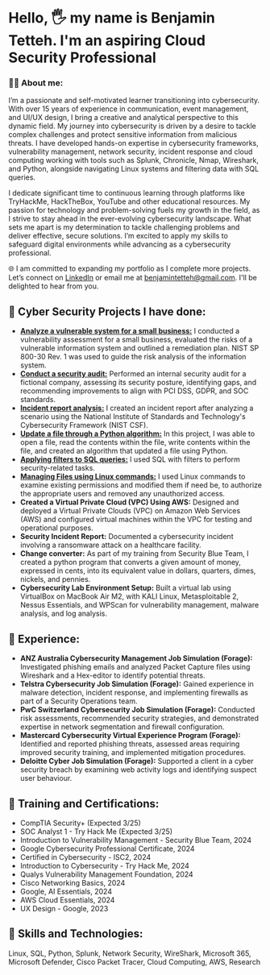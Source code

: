 # Hello, 🖐️ my name is Benjamin Tetteh. I'm an aspiring Cloud Security Professional

### 👨‍💻 About me:
I’m a passionate and self-motivated learner transitioning into cybersecurity. 
With over 15 years of experience in communication, event management, and UI/UX design, 
I bring a creative and analytical perspective to this dynamic field. My journey into cybersecurity is driven by 
a desire to tackle complex challenges and protect sensitive information from malicious threats. 
I have developed hands-on expertise in cybersecurity frameworks, vulnerability management, network security, incident response and cloud computing working with tools such as Splunk, Chronicle, Nmap, Wireshark, and Python, alongside navigating Linux systems and filtering data with SQL queries.

I dedicate significant time to continuous learning through platforms like TryHackMe, HackTheBox, YouTube and other educational resources. 
My passion for technology and problem-solving fuels my growth in the field, as I strive to stay ahead in the ever-evolving cybersecurity landscape. What sets me apart is my determination to tackle challenging problems and deliver effective, secure solutions. I’m excited to apply my skills to safeguard digital environments while advancing as a cybersecurity professional.

🌐 I am committed to expanding my portfolio as I complete more projects. 
Let’s connect on [LinkedIn](https://www.linkedin.com/in/benjamintetteh/) or email me at benjamintetteh@gmail.com. 
I'll be delighted to hear from you.


## 🔐 Cyber Security Projects I have done:
* **[Analyze a vulnerable system for a small business:](https://github.com/BenjaminTetteh/Cybersecurity-Portfolio/blob/main/Analyze%20a%20vulnerable%20system%20for%20a%20small%20business.pdf)** I conducted a vulnerability assessment for a small business, evaluated the risks of a vulnerable information system and outlined a remediation plan. NIST SP 800-30 Rev. 1 was used to guide the risk analysis of the information system.
* **[Conduct a security audit:](https://github.com/BenjaminTetteh/Cybersecurity-Portfolio/blob/main/Conduct%20a%20security%20audit.pdf)** Performed an internal security audit for a fictional company, assessing its security posture, identifying gaps, and recommending improvements to align with PCI DSS, GDPR, and SOC standards.
* **[Incident report analysis:](https://github.com/BenjaminTetteh/Cybersecurity-Portfolio/blob/main/Incident%20report%20analysis.pdf)** I created an incident report after analyzing a scenario using the National Institute of Standards and Technology's Cybersecurity Framework (NIST CSF). 
* **[Update a file through a Python algorithm:](https://github.com/BenjaminTetteh/Cybersecurity-Portfolio/blob/main/Update%20a%20file%20through%20a%20Python%20algorithm.pdf)** In this project, I was able to open a file, read the contents within the file, write contents within the file, and created an algorithm that updated a file using Python. 
* **[Applying filters to SQL queries:](https://github.com/BenjaminTetteh/Cybersecurity-Portfolio/blob/main/Apply%20filters%20to%20SQL%20queries.pdf)** I used SQL with filters to perform security-related tasks.
* **[Managing Files using Linux commands:](https://github.com/BenjaminTetteh/Cybersecurity-Portfolio/blob/main/File%20permissions%20in%20Linux.pdf)** I used Linux commands to examine existing permissions and modified them if need be, to authorize the appropriate users and removed any unauthorized access.
* **Created a Virtual Private Cloud (VPC) Using AWS:** Designed and deployed a Virtual Private Clouds (VPC) on Amazon Web Services (AWS) and configured virtual machines within the VPC for testing and operational purposes.
* **Security Incident Report:** Documented a cybersecurity incident involving a ransomware attack on a healthcare facility.
* **Change converter:** As part of my training from Security Blue Team, I created a python program that converts a given amount of money, expressed in cents, into its equivalent value in dollars, quarters, dimes, nickels, and pennies. 
* **Cybersecurity Lab Environment Setup:** Built a virtual lab using VirtualBox on MacBook Air M2, with KALI Linux, Metasploitable 2, Nessus Essentials, and WPScan for vulnerability management, malware analysis, and log analysis.

## 🔐 Experience:
* **ANZ Australia Cybersecurity Management Job Simulation (Forage):** Investigated phishing emails and analyzed Packet Capture files using Wireshark and a Hex-editor to identify potential threats.
* **Telstra Cybersecurity Job Simulation (Forage):** Gained experience in malware detection, incident response, and implementing firewalls as part of a Security Operations team.
* **PwC Switzerland Cybersecurity Job Simulation (Forage):** Conducted risk assessments, recommended security strategies, and demonstrated expertise in network segmentation and firewall configuration.
* **Mastercard Cybersecurity Virtual Experience Program (Forage):** Identified and reported phishing threats, assessed areas requiring improved security training, and implemented mitigation procedures.
* **Deloitte Cyber Job Simulation (Forage):** Supported a client in a cyber security breach by examining web activity logs and identifying suspect user behaviour.

## 📃 Training and Certifications:
* CompTIA Security+ (Expected 3/25)
* SOC Analyst 1 - Try Hack Me (Expected 3/25)
* Introduction to Vulnerability Management - Security Blue Team, 2024
* Google Cybersecurity Professional Certificate, 2024
* Certified in Cybersecurity - ISC2, 2024
* Introduction to Cybersecurity - Try Hack Me, 2024
* Qualys Vulnerability Management Foundation, 2024
* Cisco Networking Basics, 2024
* Google, AI Essentials, 2024
* AWS Cloud Essentials, 2024
* UX Design - Google, 2023


## 🥷 Skills and Technologies:
Linux, SQL, Python, Splunk, Network Security, WireShark, Microsoft 365, Microsoft Defender, Cisco Packet Tracer, Cloud Computing, AWS, Research

